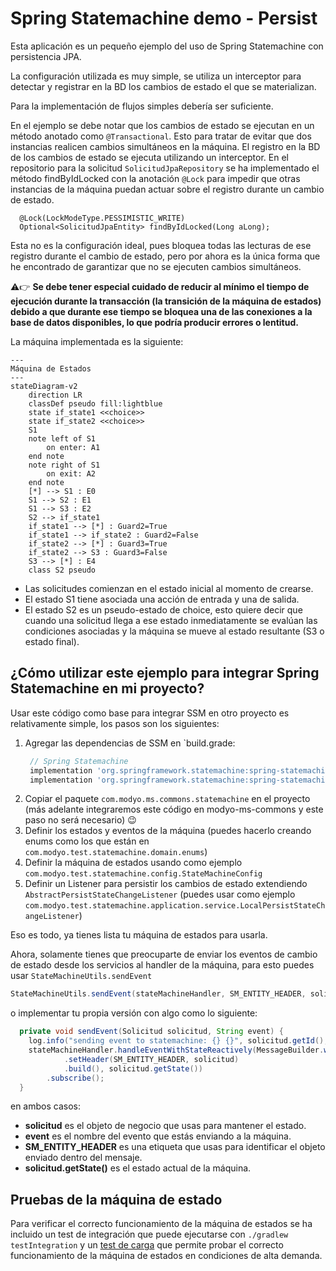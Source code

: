 # Spring Statemachine demo - Persist

Esta aplicación es un pequeño ejemplo del uso de Spring Statemachine con persistencia JPA.

La configuración utilizada es muy simple, se utiliza un interceptor para detectar y registrar en la BD los
cambios de estado el que se materializan.

Para la implementación de flujos simples debería ser suficiente.

En el ejemplo se debe notar que los cambios de estado se ejecutan en un método anotado como `@Transactional`.
Esto para tratar de evitar que dos instancias realicen cambios simultáneos en la máquina.
El registro en la BD de los cambios de estado se ejecuta utilizando un interceptor.
En el repositorio para la solicitud `SolicitudJpaRepository` se ha implementado el método findByIdLocked con la anotación `@Lock`
para impedir que otras instancias de la máquina puedan actuar sobre el registro durante un cambio de estado.
```
  @Lock(LockModeType.PESSIMISTIC_WRITE)
  Optional<SolicitudJpaEntity> findByIdLocked(Long aLong);
```
Esta no es la configuración ideal, pues bloquea todas las lecturas de ese registro durante el cambio de estado,
pero por ahora es la única forma que he encontrado de garantizar que no se ejecuten cambios simultáneos.

:warning::point_right: **Se debe tener especial cuidado de reducir al mínimo el tiempo de ejecución durante la transacción
(la transición de la máquina de estados) debido a que durante ese tiempo se bloquea una de las conexiones
a la base de datos disponibles, lo que podría producir errores o lentitud.**

La máquina implementada es la siguiente:
```mermaid
---
Máquina de Estados
---
stateDiagram-v2
    direction LR
    classDef pseudo fill:lightblue
    state if_state1 <<choice>>
    state if_state2 <<choice>>
    S1
    note left of S1
        on enter: A1
    end note
    note right of S1
        on exit: A2
    end note
    [*] --> S1 : E0
    S1 --> S2 : E1
    S1 --> S3 : E2
    S2 --> if_state1
    if_state1 --> [*] : Guard2=True
    if_state1 --> if_state2 : Guard2=False
    if_state2 --> [*] : Guard3=True
    if_state2 --> S3 : Guard3=False
    S3 --> [*] : E4
    class S2 pseudo
```

- Las solicitudes comienzan en el estado inicial al momento de crearse.
- El estado S1 tiene asociada una acción de entrada y una de salida.
- El estado S2 es un pseudo-estado de choice, esto quiere decir que cuando una solicitud llega a ese estado
inmediatamente se evalúan las condiciones asociadas y la máquina se mueve al estado resultante (S3 o estado final).

## ¿Cómo utilizar este ejemplo para integrar Spring Statemachine en mi proyecto?

Usar este código como base para integrar SSM en otro proyecto es relativamente simple,
los pasos son los siguientes:
1. Agregar las dependencias de SSM en `build.grade:
   ```groovy
    // Spring Statemachine
    implementation 'org.springframework.statemachine:spring-statemachine-starter:3.2.0'
    implementation 'org.springframework.statemachine:spring-statemachine-recipes-common:3.2.0'
   ```
2. Copiar el paquete `com.modyo.ms.commons.statemachine` en el proyecto (más adelante integraremos este código en modyo-ms-commons y este paso no será necesario) :wink:
3. Definir los estados y eventos de la máquina (puedes hacerlo creando enums como los que están en `com.modyo.test.statemachine.domain.enums`)
4. Definir la máquina de estados usando como ejemplo `com.modyo.test.statemachine.config.StateMachineConfig`
5. Definir un Listener para persistir los cambios de estado extendiendo `AbstractPersistStateChangeListener` (puedes usar como ejemplo `com.modyo.test.statemachine.application.service.LocalPersistStateChangeListener`)

Eso es todo, ya tienes lista tu máquina de estados para usarla.

Ahora, solamente tienes que preocuparte de enviar los eventos de cambio de estado desde los
servicios al handler de la máquina, para esto puedes usar `StateMachineUtils.sendEvent`
````java
StateMachineUtils.sendEvent(stateMachineHandler, SM_ENTITY_HEADER, solicitud, solicitud.getState(), eventName);
````
o implementar tu propia versión con algo como lo siguiente:
```java
  private void sendEvent(Solicitud solicitud, String event) {
    log.info("sending event to statemachine: {} {}", solicitud.getId(), event);
    stateMachineHandler.handleEventWithStateReactively(MessageBuilder.withPayload(event)
            .setHeader(SM_ENTITY_HEADER, solicitud)
            .build(), solicitud.getState())
        .subscribe();
  }
```
en ambos casos:
- **solicitud** es el objeto de negocio que usas para mantener el estado.
- **event** es el nombre del evento que estás enviando a la máquina.
- **SM_ENTITY_HEADER** es una etiqueta que usas para identificar el objeto enviado dentro del mensaje.
- **solicitud.getState()** es el estado actual de la máquina.

## Pruebas de la máquina de estado
Para verificar el correcto funcionamiento de la máquina de estados se ha incluido
un test de integración que puede ejecutarse con `./gradlew testIntegration` y un [test de carga](src/k6/README.md)
que permite probar el correcto funcionamiento de la máquina de estados en condiciones de alta demanda.

